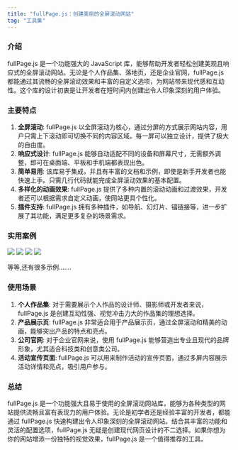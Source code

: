 ```yaml
---
title: "fullPage.js：创建美丽的全屏滚动网站"
tag: "工具集"
---
```


### 介绍

fullPage.js 是一个功能强大的 JavaScript 库，能够帮助开发者轻松创建美观且响应式的全屏滚动网站。无论是个人作品集、落地页，还是企业官网，fullPage.js 都能通过其流畅的全屏滚动效果和丰富的自定义选项，为网站带来现代感和互动性。这个库的设计初衷是让开发者在短时间内创建出令人印象深刻的用户体验。

### 主要特点

1. **全屏滚动**: fullPage.js 以全屏滚动为核心，通过分屏的方式展示网站内容，用户只需上下滚动即可切换不同的内容区域。每一屏可以独立设计，提供了极大的自由度。
2. **响应式设计**: fullPage.js 能够自动适配不同的设备和屏幕尺寸，无需额外调整，即可在桌面端、平板和手机端都表现出色。
3. **简单易用**: 该库易于集成，并且有丰富的文档和示例，即使是新手开发者也能快速上手。只需几行代码就能完成全屏滚动效果的基本配置。
4. **多样化的动画效果**: fullPage.js 提供了多种内置的滚动动画和过渡效果，开发者还可以根据需求自定义动画，使网站更具个性化。
5. **插件支持**: fullPage.js 拥有多种插件，如导航、幻灯片、锚链接等，进一步扩展了其功能，满足更多复杂的场景需求。

### 实用案例

<img src="../imgs/63/01.gif" />

<img src="../imgs/63/02.gif" />

<img src="../imgs/63/03.gif" />

<img src="../imgs/63/04.gif" />

等等,还有很多示例.......

### 使用场景

1. **个人作品集**: 对于需要展示个人作品的设计师、摄影师或开发者来说，fullPage.js 是创建互动性强、视觉冲击力大的作品集的理想选择。
2. **产品展示页**: fullPage.js 非常适合用于产品展示页，通过全屏滚动和精美的动画，能够突出产品的特点和亮点。
3. **公司官网**: 对于企业官网来说，使用 fullPage.js 能够营造出专业且现代的品牌形象，尤其适合科技类和创意类公司。
4. **活动宣传页面**: fullPage.js 可以用来制作活动的宣传页面，通过多屏内容展示活动详情和亮点，吸引用户参与。

### 总结

fullPage.js 是一个功能强大且易于使用的全屏滚动网站库，能够为各种类型的网站提供流畅且富有表现力的用户体验。无论是初学者还是经验丰富的开发者，都能通过 fullPage.js 快速构建出令人印象深刻的全屏滚动网站。结合其丰富的功能和灵活的配置选项，fullPage.js 无疑是创建现代网页设计的不二选择。如果你想为你的网站增添一份独特的视觉效果，fullPage.js 是一个值得推荐的工具。

